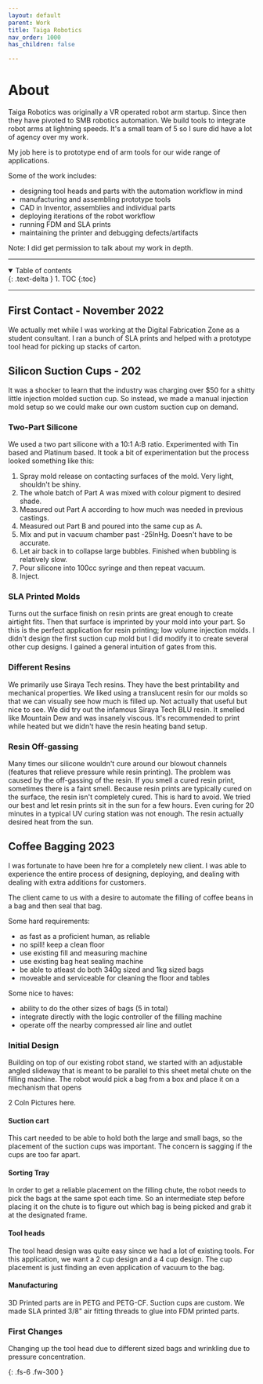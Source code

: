 ```yaml
---
layout: default
parent: Work
title: Taiga Robotics
nav_order: 1000
has_children: false

---
```


# About
Taiga Robotics was originally a VR operated robot arm startup. Since then they have pivoted to SMB robotics automation. We build tools to integrate robot arms at lightning speeds. It's a small team of 5 so I sure did have a lot of agency over my work.

My job here is to prototype end of arm tools for our wide range of applications. 

Some of the work includes:
- designing tool heads and parts with the automation workflow in mind
- manufacturing and assembling prototype tools
- CAD in Inventor, assemblies and individual parts
- deploying iterations of the robot workflow
- running FDM and SLA prints
- maintaining the printer and debugging defects/artifacts

Note: I did get permission to talk about my work in depth.

---

<details open markdown="block">
  <summary>
    Table of contents
  </summary>
  {: .text-delta }
1. TOC
{:toc}
</details>

---

## First Contact - November 2022
We actually met while I was working at the Digital Fabrication Zone as a student consultant. I ran a bunch of SLA prints and helped with a prototype tool head for picking up stacks of carton.


## Silicon Suction Cups - 202
It was a shocker to learn that the industry was charging over $50 for a shitty little injection molded suction cup. So instead, we made a manual injection mold setup so we could make our own custom suction cup on demand.


### Two-Part Silicone
We used a two part silicone with a 10:1 A:B ratio. Experimented with Tin based and Platinum based. It took a bit of experimentation but the process looked something like this:

1. Spray mold release on contacting surfaces of the mold. Very light, shouldn't be shiny.
2. The whole batch of Part A was mixed with colour pigment to desired shade.
3. Measured out Part A according to how much was needed in previous castings.
4. Measured out Part B and poured into the same cup as A.
5. Mix and put in vacuum chamber past -25InHg. Doesn't have to be accurate.
6. Let air back in to collapse large bubbles. Finished when bubbling is relatively slow.
7. Pour silicone into 100cc syringe and then repeat vacuum.
8. Inject.


### SLA Printed Molds 
Turns out the surface finish on resin prints are great enough to create airtight fits. Then that surface is imprinted by your mold into your part. So this is the perfect application for resin printing; low volume injection molds. I didn't design the first suction cup mold but I did modify it to create several other cup designs. I gained a general intuition of gates from this.


### Different Resins
We primarily use Siraya Tech resins. They have the best printability and mechanical properties. We liked using a translucent resin for our molds so that we can visually see how much is filled up. Not actually that useful but nice to see.
We did try out the infamous Siraya Tech BLU resin. It smelled like Mountain Dew and was insanely viscous. It's recommended to print while heated but we didn't have the resin heating band setup.


### Resin Off-gassing
Many times our silicone wouldn't cure around our blowout channels (features that relieve pressure while resin printing). The problem was caused by the off-gassing of the resin. If you smell a cured resin print, sometimes there is a faint smell. Because resin prints are typically cured on the surface, the resin isn't completely cured. This is hard to avoid. We tried our best and let resin prints sit in the sun for a few hours. Even curing for 20 minutes in a typical UV curing station was not enough. The resin actually desired heat from the sun.


## Coffee Bagging 2023
I was fortunate to have been hre for a completely new client. I was able to experience the entire process of designing, deploying, and dealing with dealing with extra additions for customers.

The client came to us with a desire to automate the filling of coffee beans in a bag and then seal that bag.

Some hard requirements:
- as fast as a proficient human, as reliable
- no spill! keep a clean floor
- use existing fill and measuring machine
- use existing bag heat sealing machine
- be able to atleast do both 340g sized and 1kg sized bags
- moveable and serviceable for cleaning the floor and tables

Some nice to haves:
- ability to do the other sizes of bags (5 in total)
- integrate directly with the logic controller of the filling machine
- operate off the nearby compressed air line and outlet


### Initial Design
Building on top of our existing robot stand, we started with an adjustable angled slideway that is meant to be parallel to this sheet metal chute on the filling machine. The robot would pick a bag from a box and place it on a mechanism that opens

2 Coln Pictures here.

#### Suction cart
This cart needed to be able to hold both the large and small bags, so the placement of the suction cups was important. The concern is sagging if the cups are too far apart.


#### Sorting Tray
In order to get a reliable placement on the filling chute, the robot needs to pick the bags at the same spot each time. So an intermediate step before placing it on the chute is to figure out which bag is being picked and grab it at the designated frame.

#### Tool heads
The tool head design was quite easy since we had a lot of existing tools. For this application, we want a 2 cup design and a 4 cup design. The cup placement is just finding an even application of vacuum to the bag.

#### Manufacturing
3D Printed parts are in PETG and PETG-CF. Suction cups are custom. We made SLA printed 3/8" air fitting threads to glue into FDM printed parts. 

### First Changes
Changing up the tool head due to different sized bags and wrinkling due to pressure concentration.






{: .fs-6 .fw-300 }